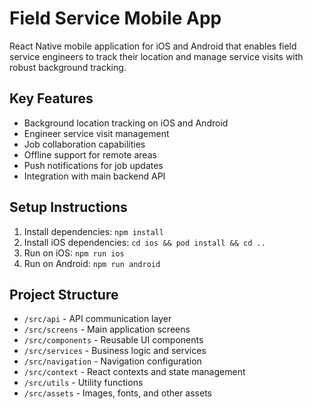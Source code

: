 # Field Service Mobile App

React Native mobile application for iOS and Android that enables field service engineers to track their location and manage service visits with robust background tracking.

## Key Features

- Background location tracking on iOS and Android
- Engineer service visit management 
- Job collaboration capabilities
- Offline support for remote areas
- Push notifications for job updates
- Integration with main backend API

## Setup Instructions

1. Install dependencies: `npm install`
2. Install iOS dependencies: `cd ios && pod install && cd ..`
3. Run on iOS: `npm run ios`
4. Run on Android: `npm run android`

## Project Structure

- `/src/api` - API communication layer
- `/src/screens` - Main application screens
- `/src/components` - Reusable UI components
- `/src/services` - Business logic and services
- `/src/navigation` - Navigation configuration
- `/src/context` - React contexts and state management
- `/src/utils` - Utility functions
- `/src/assets` - Images, fonts, and other assets